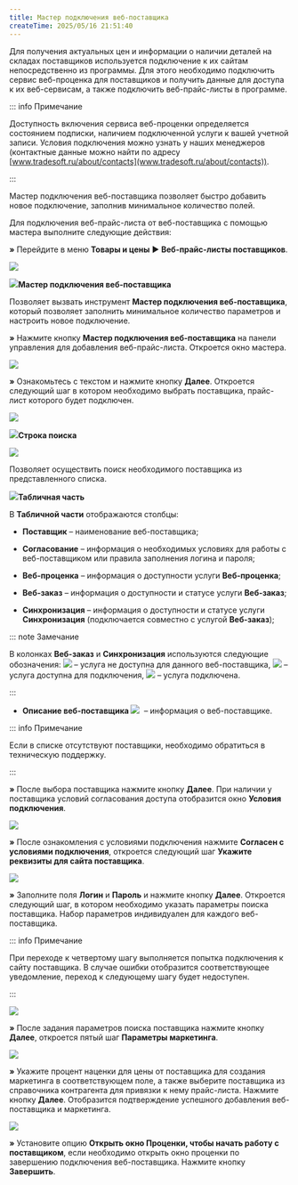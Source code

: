 ```yaml
---
title: Мастер подключения веб-поставщика
createTime: 2025/05/16 21:51:40
---
```

Для получения актуальных цен и информации о наличии деталей на складах поставщиков используется подключение к их сайтам непосредственно из программы. Для этого необходимо подключить сервис веб-проценка для поставщиков и получить данные для доступа к их веб-сервисам, а также подключить веб-прайс-листы в программе.

::: info Примечание

Доступность включения сервиса веб-проценки определяется состоянием подписки, наличием подключенной услуги к вашей учетной записи. Условия подключения можно узнать у наших менеджеров (контактные данные можно найти по адресу [www.tradesoft.ru/about/contacts](www.tradesoft.ru/about/contacts)).

:::

Мастер подключения веб-поставщика позволяет быстро добавить новое подключение, заполнив минимальное количество полей.

Для подключения веб-прайс-листа от веб-поставщика с помощью мастера выполните следующие действия:

**»** Перейдите в меню **Товары и цены** ► **Веб-прайс-листы поставщиков**.

![](../../../assets/work/one/293.png)

![](../../../assets/work/one/006.png)**Мастер подключения веб-поставщика**

Позволяет вызвать инструмент **Мастер подключения веб-поставщика**, который позволяет заполнить минимальное количество параметров и настроить новое подключение.

**»** Нажмите кнопку **Мастер подключения веб-поставщика** на панели управления для добавления веб-прайс-листа. Откроется окно мастера.

![](../../../assets/work/one/294.png)

**»** Ознакомьтесь с текстом и нажмите кнопку **Далее**. Откроется следующий шаг в котором необходимо выбрать поставщика, прайс-лист которого будет подключен.

![](../../../assets/work/one/295.png)

![](../../../assets/work/one/006.png)**Строка поиска**

![](../../../assets/work/one/296.png)

Позволяет осуществить поиск необходимого поставщика из представленного списка.

![](../../../assets/work/one/008.png)**Табличная часть**

В **Табличной части** отображаются столбцы:

- **Поставщик** – наименование веб-поставщика;

- **Согласование** – информация о необходимых условиях для работы с веб-поставщиком или правила заполнения логина и пароля;

- **Веб-проценка** – информация о доступности услуги **Веб-проценка**;

- **Веб-заказ** – информация о доступности и статусе услуги **Веб-заказ**;

- **Синхронизация** – информация о доступности и статусе услуги **Синхронизация** (подключается совместно с услугой **Веб-заказ**);

::: note Замечание

В колонках **Веб-заказ** и **Синхронизация** используются следующие обозначения: ![](../../../assets/work/one/297.png) – услуга не доступна для данного веб-поставщика, ![](../../../assets/work/one/298.png) – услуга доступна для подключения, ![](../../../assets/work/one/299.png) – услуга подключена.

:::

- **Описание веб-поставщика ![](../../../assets/work/one/300.png)**  – информация о веб-поставщике.

::: info Примечание

Если в списке отсутствуют поставщики, необходимо обратиться в техническую поддержку.

:::


**»** После выбора поставщика нажмите кнопку **Далее**. При наличии у поставщика условий согласования доступа отобразится окно **Условия подключения**.

![](../../../assets/work/one/301.png)

**»** После ознакомления с условиями подключения нажмите **Согласен с условиями подключения**, откроется следующий шаг **Укажите реквизиты для сайта поставщика**.

![](../../../assets/work/one/302.png)

**»** Заполните поля **Логин** и **Пароль** и нажмите кнопку **Далее**. Откроется следующий шаг, в котором необходимо указать параметры поиска поставщика. Набор параметров индивидуален для каждого веб-поставщика. 

::: info Примечание

При переходе к четвертому шагу выполняется попытка подключения к сайту поставщика. В случае ошибки отобразится соответствующее уведомление, переход к следующему шагу будет недоступен.

:::

![](../../../assets/work/one/303.png)

**»** После задания параметров поиска поставщика нажмите кнопку **Далее**, откроется пятый шаг **Параметры маркетинга**.

![](../../../assets/work/one/304.png)

**»** Укажите процент наценки для цены от поставщика для создания маркетинга в соответствующем поле, а также выберите поставщика из справочника контрагента для привязки к нему прайс-листа. Нажмите кнопку **Далее**. Отобразится подтверждение успешного добавления веб-поставщика и маркетинга.

![](../../../assets/work/one/305.png)

**»** Установите опцию **Открыть окно Проценки, чтобы начать работу с поставщиком**, если необходимо открыть окно проценки по завершению подключения веб-поставщика. Нажмите кнопку **Завершить**.

